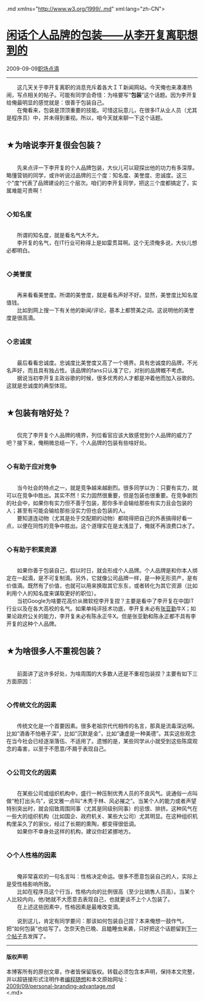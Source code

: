 <!DOCTYPE.md>
.md xmlns="http://www.w3.org/1999/..md" xml:lang="zh-CN">
<head>
<meta http-equiv="Content-Type" content="text.md; charset=utf-8" />
<meta name="generator" content="Python script by program.think@gmail.com" />
<meta name="provider" content="program-think.blogspot.com" />
<link type="text/css" rel="stylesheet" href="../../css/program-think.css" />
<title>闲话个人品牌的包装——从李开复离职想到的 - 编程随想的博客</title>
</head>
<body>
<div id="main" style="width:100%;">
<h1><a href="../../index.md" title="回到首页">闲话个人品牌的包装——从李开复离职想到的</a></h1>
<div class="post-info"><span class="date-header">2009-09-09</span><a href="../../tags/E8818CE59CBAE782B9E6BBB4.md" class="tag">职场点滴</a> </div>
<hr>
<div class="post">
&#12288;&#12288;这几天关于李开复离职的消息充斥着各大ＩＴ新闻网站。今天俺也来凑凑热闹，写点相关的帖子。可能有同学会奇怪：为啥要写“<b>包装</b>”这个话题。因为李开复给俺最明显的感觉就是：很善于包装自己。<br />&#12288;&#12288;在俺看来，包装是顶顶重要的技能。可惜这玩意儿，在很多IT从业人员（尤其是程序员）中，并未得到重视。所以，咱今天就来聊一下这个话题。<!--program-think--><br /><br /><h2>★为啥说李开复很会包装？</h2><br />&#12288;&#12288;先来点评一下李开复的个人品牌包装，大伙儿可以窥探出他的功力有多深厚。略懂营销的同学，或许听说过品牌的三个度：知名度、美誉度、忠诚度。这三个"度"代表了品牌建设的三个层次。咱们的李开复同学，把这三个度都搞定了，实属难能可贵啊！<br /><br /><h3>◇知名度</h3><br />&#12288;&#12288;所谓的知名度，就是看名气大不大。<br />&#12288;&#12288;李开复的名气，在IT行业可称得上是如雷贯耳啊。这个无须俺多说，大伙儿想必都明白。<br /><br /><h3>◇美誉度</h3><br />&#12288;&#12288;再来看看美誉度。所谓的美誉度，就是看名声好不好。显然，美誉度比知名度值钱。<br />&#12288;&#12288;比如到网上搜一下有关他的新闻/评论，基本上都赞美之词。这说明他的美誉度是很高滴。<br /><br /><h3>◇忠诚度</h3><br />&#12288;&#12288;最后看看忠诚度。忠诚度比美誉度又高了一个境界。具有忠诚度的品牌，不光名声好，而且具有独占性。该品牌的fans只认准了它，对别的品牌概不考虑。<br />&#12288;&#12288;据说当初李开复主政谷歌的时候，很多优秀的人才都是冲着他而加入谷歌的。这就是忠诚度的典型体现。<br /><br /><h2>★包装有啥好处？</h2><br />&#12288;&#12288;侃完了李开复个人品牌的境界，列位看官应该大致感觉到个人品牌的威力了吧？接下来，俺稍微总结一下，个人品牌的包装有些啥好处。<br /><br /><h3>◇有助于应对竞争</h3><br />&#12288;&#12288;当今社会的特点之一，就是竞争越来越剧烈。很多同学以为：只要有实力，就可以在竞争中胜出。其实不然！实力固然很重要，但是包装也很重要。在竞争剧烈的社会中，如果你有实力但不善于包装，那你多半会输给那些有实力且会包装的人；甚至有可能会输给那些没实力但也会包装的人。<br />&#12288;&#12288;要知道连动物（尤其是处于交配期的动物）都晓得把自己的外表搞得好看一点，以便在同性的竞争中胜出。这个道理实在是太浅显了，俺就不再浪费口水了。<br /><br /><h3>◇有助于积累资源</h3><br />&#12288;&#12288;如果你善于包装自己，假以时日，就会形成个人品牌。个人品牌是和你本人绑定在一起滴，是不可复制滴。另外，它就像公司品牌一样，是一种无形资产，是有价值滴。既然有了价值，也就可以用来换取其它东东，或者转化为其它资源（比如利用个人的知名度来谋取更好的职位）。<br />&#12288;&#12288;当初Google为啥要花高价从微软挖李开复捏？主要是看中了李开复在中国IT行业以及在各大高校的名气。如果单纯评技术功底，李开复未必有<a href="http://baike.baidu.com/view/41986.htm" target="_blank" rel="nofollow">张亚勤</a>牛X；如果论政府公关的能力，李开复未必有陈永正牛X。但是张亚勤和陈永正都不具有李开复的这种个人品牌。<br /><br /><h2>★为啥很多人不重视包装？</h2><br />&#12288;&#12288;前面讲了这许多好处，为啥周围的大多数人还是不重视包装捏？主要有如下三方面原因：<br /><br /><h3>◇传统文化的因素</h3><br />&#12288;&#12288;传统文化是一个首要因素。很多老祖宗代代相传的名言，那真是流毒深远啊。比如“酒香不怕巷子深”，比如“沉默是金”，比如“谦虚是一种美德”。其实这些观念在当今社会已经逐渐落伍、不适用了。遗憾的是，某些同学从小就受到这些陈腐观念的毒害，以至于不愿意/不屑于表现自己。<br /><br /><h3>◇公司文化的因素</h3><br />&#12288;&#12288;在某些公司或组织机构中，盛行一种压制优秀人员的不良风气。说通俗一点叫做“枪打出头鸟”，说文雅一点叫“木秀于林、风必摧之”。当某个人的能力或者声望特别突出时，就会招致周围同事（尤其是同级别同事）的忌恨、排挤。这种风气在一些大的组织机构（比如国企、政府机关、某些大公司）尤其明显。在这种组织机构里呆久了的家伙，经过了长期的熏陶，都变得很低调。<br />&#12288;&#12288;如果你不幸身处这样的机构，建议你赶紧挪地方。<br /><br /><h3>◇个人性格的因素</h3><br />&#12288;&#12288;俺非常喜欢的一句名言叫：性格决定命运。很多不愿意包装自己的人，实际上是受性格影响所致。<br />&#12288;&#12288;比如在程序员这个行当，性格内向的比例很高（至少比销售人员高）。当某个人比较内向，他/她就不大愿意去表现自己，也就更谈不上个人包装了。<br />&#12288;&#12288;在上述这些因素中，性格因素是最难改变滴。<br /><br />&#12288;&#12288;说到这儿，肯定有同学要问：那该如何包装自己捏？本来俺想一鼓作气，把“如何包装”也给写了。怎奈天色已晚、且瞌睡虫来袭，只好把这个话题留到<a href="../../2009/09/how-to-personal-branding.md">下一个帖子</a>去发挥了。<div class="blogger-post-footer">
</div>
<hr>
<div class="copyright">
<h4>版权声明</h4>
本博客所有的原创文章，作者皆保留版权。转载必须包含本声明，保持本文完整，并以超链接形式注明作者<a href="mailto:program.think@gmail.com">编程随想</a>和本文原始网址：<br>
<a href="2009/09/personal-branding-advantage.md">2009/09/personal-branding-advantage.md</a>
</div>
</div>
</body>
<.md>
